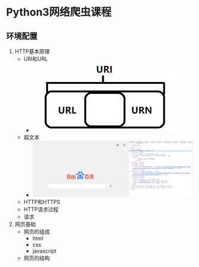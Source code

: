 # Python3网络爬虫课程
## 环境配置
1. HTTP基本原理
    + URI和URL
      - ![](https://raw.githubusercontent.com/mensylisir/PythonWebSpider/master/image/2.1.1_URI_URL_2.PNG)
    + 超文本
      - ![](https://raw.githubusercontent.com/mensylisir/PythonWebSpider/master/image/2.1.2_HyperText.PNG)
    + HTTP和HTTPS
    + HTTP请求过程
    + 请求
2. 网页基础
    + 网页的组成
      - html
      - css
      - javascript
    + 网页的结构

